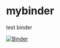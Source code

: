 # mybinder
test binder


[![Binder](https://mybinder.org/badge_logo.svg)](https://mybinder.org/v2/gh/mkycanopus/mybinder.git/master)
